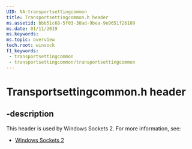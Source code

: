 ```yaml
---
UID: NA:transportsettingcommon
title: Transportsettingcommon.h header
ms.assetid: bbb51c68-5f03-30ad-9bea-9e9651f26109
ms.date: 01/11/2019
ms.keywords: 
ms.topic: overview
tech.root: winsock
f1_keywords:
 - transportsettingcommon
 - transportsettingcommon/transportsettingcommon
---
```


# Transportsettingcommon.h header


## -description

This header is used by Windows Sockets 2. For more information, see:

- [Windows Sockets 2](../_winsock/index.md)

